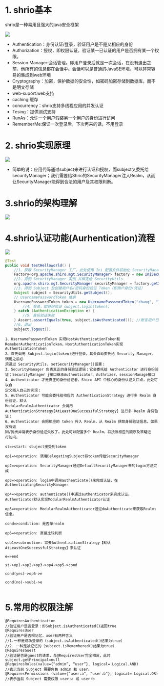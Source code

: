 # 1. shrio基本

shrio是一种易用且强大的java安全框架

![](https://img-blog.csdnimg.cn/20181205205704182.png?x-oss-process=image/watermark,type_ZmFuZ3poZW5naGVpdGk,shadow_10,text_aHR0cHM6Ly9ibG9nLmNzZG4ubmV0L3Blbmdqd2h4,size_16,color_FFFFFF,t_70)

* Authentication：身份认证/登录，验证用户是不是又相应的身份
* Authorization：授权，即权限认证，验证某一已认证的用户是否拥有某一个权限。
* Session Manager:会话管理，即用户登录后就是一次会话，在没有退出之前，他所有的信息都在会话中。会话可以是普通的JavaSE环境，可以非常容易的集成到web环境
* Cryptography：加密，保护数据的安全性，如密码加密存储到数据库，而不是明文存储
* web-suport:web支持
* caching:缓存
* concurrency：shrio支持多线程应用的并发认证
* Tesing：提供测试支持
* RunAs：允许一个用户假装另一个用户的身份进行访问
* RememberMe:保证一次登录后，下次再来的话，不用登录

# 2. shrio实现原理

![](https://img-blog.csdnimg.cn/20181205210949620.png?x-oss-process=image/watermark,type_ZmFuZ3poZW5naGVpdGk,shadow_10,text_aHR0cHM6Ly9ibG9nLmNzZG4ubmV0L3Blbmdqd2h4,size_16,color_FFFFFF,t_70)

* 简单的说：应用代码通过subject来进行认证和授权，而subject又委托给securityManager；我们需要给Shrio的SecurityManager注入Realm，从而让SecurityManager能得到合法的用户及其权限判断。

# 3.shrio的架构理解

![](https://img-blog.csdnimg.cn/20181205211620525.png?x-oss-process=image/watermark,type_ZmFuZ3poZW5naGVpdGk,shadow_10,text_aHR0cHM6Ly9ibG9nLmNzZG4ubmV0L3Blbmdqd2h4,size_16,color_FFFFFF,t_70)

# 4.shrio认证功能(Aurhentication)流程

![](https://img-blog.csdnimg.cn/20181205214042629.png?x-oss-process=image/watermark,type_ZmFuZ3poZW5naGVpdGk,shadow_10,text_aHR0cHM6Ly9ibG9nLmNzZG4ubmV0L3Blbmdqd2h4,size_16,color_FFFFFF,t_70)



```java
@Test 
public void testHelloworld() { 
    //1、获取 SecurityManager 工厂，此处使用 Ini 配置文件初始化 SecurityManager 
    Factory<org.apache.shiro.mgt.SecurityManager> factory = new IniSecurityManagerFactory("classpath:shiro.ini"); 
    //2、得到 SecurityManager 实例 并绑定给 SecurityUtils
    org.apache.shiro.mgt.SecurityManager securityManager = factory.getInstance(); SecurityUtils.setSecurityManager(securityManager); 
    //3、得到 Subject 及创建用户名/密码身份验证 Token（即用户身份/凭证） 
    Subject subject = SecurityUtils.getSubject(); 
    // UsernamePasswordToken 继承 
    UsernamePasswordToken token = new UsernamePasswordToken("zhang", "123"); try { 
        //4、登录，即身份验证 subject.login(token); 
    } catch (AuthenticationException e) { 
        //5、身份验证失败 
    } Assert.assertEquals(true, subject.isAuthenticated()); //断言用户已经登录 
    //6、退出 
    subject.logout();
```

```
1、UsernamePasswordToken 实现HostAuthenticationToken和RemeberAuthenticationToken，HostAuthenticationToken实现AuthenticationToken
2、首先调用 Subject.login(token)进行登录，其会自动委托给 Security Manager，调用之前必
须通过 SecurityUtils. setSecurityManager()设置；
3、SecurityManager 负责真正的身份验证逻辑；它会委托给 Authenticator 进行身份验证；SecurityManager j接口继承Authenticator、Authrizer、sessionManage接口
4、Authenticator 才是真正的身份验证者，Shiro API 中核心的身份认证入口点，此处可以自
定义插入自己的实现；
5、Authenticator 可能会委托给相应的 AuthenticationStrategy 进行多 Realm 身份验证，默认
ModularRealmAuthenticator 会调用 AuthenticationStrategy[AtLeastOneSuccessfulStrategy] 进行多 Realm 身份验证；
6、Authenticator 会把相应的 token 传入 Realm，从 Realm 获取身份验证信息，如果没有返
回/抛出异常表示身份验证失败了。此处可以配置多个 Realm，将按照相应的顺序及策略进
行访问。
```

```flow
st=>start: sbuject接受到token

op1=>operation: 调用DelegatingSubject将token传给SecurityManager

op2=>operation: SecurityManager通过DefaultSecurityManager来的login方法完成

op3=>operation: login中调用authenticate()来完成认证，在AuthenticatingSecurityManager

op4=>operation: authenticate()中通过authenticator来完成认证。Authenticator默认实现ModularRealmAuthenticator认证

op5=>operation: ModularRealmAuthenticator通过doAuthenticate来获取Realms信息。

cond=>condition: 是否单realm

op6=>operation: 直接比较判断

sub1=>subroutine: 需要AuthenticationStrategy【默认AtLeastOneSuccessfulStrategy】来认证

e=>end

st->op1->op2->op3->op4->op5->cond

cond(yes)->op6->e

cond(no)->sub1->e


```

# 5.常用的权限注解

```
@RequiresAuthentication
//验证用户是否登录：即Subject.isAuthenticated()返回true
@RequiresUser
//验证用户是否呗记忆，user有两种含义
//1.一种是成功登录的（subject.isAuthenticated()结果为true）
//2. 一种是被记忆的（subject.isRemembered()结果为true）
@RequiresGuest
//验证是否是guest的请求，与@RequiresUser完全相反，此时subject.getPrincipal=null
@RequiresRoles(value={“admin”, “user”}, logical= Logical.AND)
//表示当前 Subject 需要角色 admin 和 user。
@RequiresPermissions (value={“user:a”, “user:b”}, logical= Logical.OR)
//表示当前 Subject 需要权限 user:a 或 user:b
```

